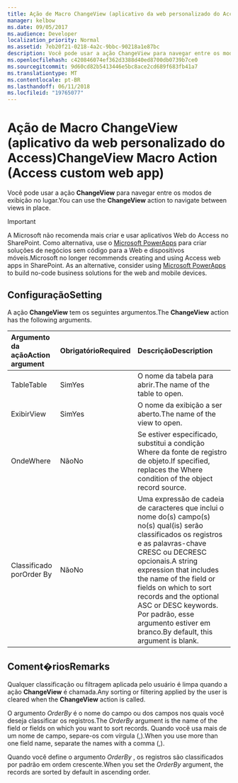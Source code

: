 ```yaml
---
title: Ação de Macro ChangeView (aplicativo da web personalizado do Access)
manager: kelbow
ms.date: 09/05/2017
ms.audience: Developer
localization_priority: Normal
ms.assetid: 7eb20f21-0218-4a2c-9bbc-90218a1e87bc
description: Você pode usar a ação ChangeView para navegar entre os modos de exibição no lugar.
ms.openlocfilehash: c420846074ef362d3388d40ed8700db0739b7ce0
ms.sourcegitcommit: 9d60cd82b5413446e5bc8ace2cd689f683fb41a7
ms.translationtype: MT
ms.contentlocale: pt-BR
ms.lasthandoff: 06/11/2018
ms.locfileid: "19765077"
---
```

# <a name="changeview-macro-action-access-custom-web-app"></a><span data-ttu-id="f0ce8-103">Ação de Macro ChangeView (aplicativo da web personalizado do Access)</span><span class="sxs-lookup"><span data-stu-id="f0ce8-103">ChangeView Macro Action (Access custom web app)</span></span>

<span data-ttu-id="f0ce8-104">Você pode usar a ação **ChangeView** para navegar entre os modos de exibição no lugar.</span><span class="sxs-lookup"><span data-stu-id="f0ce8-104">You can use the **ChangeView** action to navigate between views in place.</span></span> 
  
> [!IMPORTANT]
> <span data-ttu-id="f0ce8-p101">A Microsoft não recomenda mais criar e usar aplicativos Web do Access no SharePoint. Como alternativa, use o [Microsoft PowerApps](https://powerapps.microsoft.com/en-us/) para criar soluções de negócios sem código para a Web e dispositivos móveis.</span><span class="sxs-lookup"><span data-stu-id="f0ce8-p101">Microsoft no longer recommends creating and using Access web apps in SharePoint. As an alternative, consider using [Microsoft PowerApps](https://powerapps.microsoft.com/en-us/) to build no-code business solutions for the web and mobile devices.</span></span> 
  
## <a name="setting"></a><span data-ttu-id="f0ce8-107">Configuração</span><span class="sxs-lookup"><span data-stu-id="f0ce8-107">Setting</span></span>

<span data-ttu-id="f0ce8-108">A ação **ChangeView** tem os seguintes argumentos.</span><span class="sxs-lookup"><span data-stu-id="f0ce8-108">The **ChangeView** action has the following arguments.</span></span> 
  
|<span data-ttu-id="f0ce8-109">**Argumento da ação**</span><span class="sxs-lookup"><span data-stu-id="f0ce8-109">**Action argument**</span></span>|<span data-ttu-id="f0ce8-110">**Obrigatório**</span><span class="sxs-lookup"><span data-stu-id="f0ce8-110">**Required**</span></span>|<span data-ttu-id="f0ce8-111">**Descrição**</span><span class="sxs-lookup"><span data-stu-id="f0ce8-111">**Description**</span></span>|
|:-----|:-----|:-----|
|<span data-ttu-id="f0ce8-112">Table</span><span class="sxs-lookup"><span data-stu-id="f0ce8-112">Table</span></span>  <br/> |<span data-ttu-id="f0ce8-113">Sim</span><span class="sxs-lookup"><span data-stu-id="f0ce8-113">Yes</span></span>  <br/> |<span data-ttu-id="f0ce8-114">O nome da tabela para abrir.</span><span class="sxs-lookup"><span data-stu-id="f0ce8-114">The name of the table to open.</span></span>  <br/> |
|<span data-ttu-id="f0ce8-115">Exibir</span><span class="sxs-lookup"><span data-stu-id="f0ce8-115">View</span></span>  <br/> |<span data-ttu-id="f0ce8-116">Sim</span><span class="sxs-lookup"><span data-stu-id="f0ce8-116">Yes</span></span>  <br/> |<span data-ttu-id="f0ce8-117">O nome da exibição a ser aberto.</span><span class="sxs-lookup"><span data-stu-id="f0ce8-117">The name of the view to open.</span></span>  <br/> |
|<span data-ttu-id="f0ce8-118">Onde</span><span class="sxs-lookup"><span data-stu-id="f0ce8-118">Where</span></span>  <br/> |<span data-ttu-id="f0ce8-119">Não</span><span class="sxs-lookup"><span data-stu-id="f0ce8-119">No</span></span>  <br/> |<span data-ttu-id="f0ce8-120">Se estiver especificado, substitui a condição Where da fonte de registro de objeto.</span><span class="sxs-lookup"><span data-stu-id="f0ce8-120">If specified, replaces the Where condition of the object record source.</span></span>  <br/> |
|<span data-ttu-id="f0ce8-121">Classificado por</span><span class="sxs-lookup"><span data-stu-id="f0ce8-121">Order By</span></span>  <br/> |<span data-ttu-id="f0ce8-122">Não</span><span class="sxs-lookup"><span data-stu-id="f0ce8-122">No</span></span>  <br/> |<span data-ttu-id="f0ce8-123">Uma expressão de cadeia de caracteres que inclui o nome do(s) campo(s) no(s) qual(is) serão classificados os registros e as palavras-chave CRESC ou DECRESC opcionais.</span><span class="sxs-lookup"><span data-stu-id="f0ce8-123">A string expression that includes the name of the field or fields on which to sort records and the optional ASC or DESC keywords.</span></span> <span data-ttu-id="f0ce8-124">Por padrão, esse argumento estiver em branco.</span><span class="sxs-lookup"><span data-stu-id="f0ce8-124">By default, this argument is blank.</span></span>  <br/> |
   
## <a name="remarks"></a><span data-ttu-id="f0ce8-125">Coment�rios</span><span class="sxs-lookup"><span data-stu-id="f0ce8-125">Remarks</span></span>

<span data-ttu-id="f0ce8-126">Qualquer classificação ou filtragem aplicada pelo usuário é limpa quando a ação **ChangeView** é chamada.</span><span class="sxs-lookup"><span data-stu-id="f0ce8-126">Any sorting or filtering applied by the user is cleared when the **ChangeView** action is called.</span></span> 
  
<span data-ttu-id="f0ce8-127">O argumento *OrderBy* é o nome do campo ou dos campos nos quais você deseja classificar os registros.</span><span class="sxs-lookup"><span data-stu-id="f0ce8-127">The  *OrderBy*  argument is the name of the field or fields on which you want to sort records.</span></span> <span data-ttu-id="f0ce8-128">Quando você usa mais de um nome de campo, separe-os com vírgula (,).</span><span class="sxs-lookup"><span data-stu-id="f0ce8-128">When you use more than one field name, separate the names with a comma (,).</span></span> 
  
<span data-ttu-id="f0ce8-129">Quando você define o argumento *OrderBy* , os registros são classificados por padrão em ordem crescente.</span><span class="sxs-lookup"><span data-stu-id="f0ce8-129">When you set the  *OrderBy*  argument, the records are sorted by default in ascending order.</span></span> 
  

